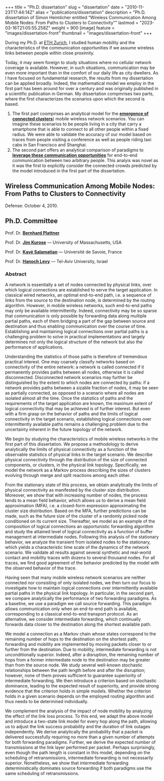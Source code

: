 +++
title = "Ph.D. dissertation"
slug = "dissertation"
date = "2010-11-23T17:44:14Z"
alias = "publications/dissertation"
description = "Ph.D. dissertation of Simon Heimlicher entitled “Wireless Communication Among Mobile Nodes: From Paths to Clusters to Connectivity”"
lastmod = "2023-03-16T21:05:55.258Z"
weight = 900
[image]
  feature = "images/dissertation-front"
  thumbnail = "images/dissertation-front"
+++



During my Ph.D. at [ETH Zurich](https://www.ethz.ch), I studied human mobility and the characteristics of the communication opportunities if we assume wireless links between people within close proximity.

Today, it may seem foreign to study situations where no cellular network coverage is available. However, in such situations, communication may be even more important than in the comfort of our daily life as city dwellers. As I have focused on fundamental research, the results from my dissertation can be applied broadly. Indeed, the mathematical model we employ in the first part has been around for over a century and was originally published in a scientific publication in German. My dissertation compmrises two parts, where the first characterizes the scenarios upon which the second is based.

1. The first part coomprises an analytical model for the [**emergence of connected clusters**](characterizing-networks/index.md)) mobile wireless network scenarios. You can imagine these scenarios to be people living in a city that carry a smartphone that is able to connect to all other people within a fixed radius. We were able to validate the accuracy of our model based on traces from people visiting a conference as well as people riding taxi cabs in San Francisco and Shanghai.
2. The second part offers an analytical comparison of paradigms to [**leverage these communication opportunities**](forwarding-paradigms/index.md) for end-to-end communication between two arbitrary people. This analyis was novel as it was the first to explicitly consider the connected crowds predicted by the model introduced in the first part of the dissertation.

## Wireless Communication Among Mobile Nodes: <br/>From Paths to Clusters to Connectivity

Defense: October 4, 2010.

## Ph.D. Committee ##

Prof. Dr. **[Bernhard Plattner](https://ee.ethz.ch/the-department/faculty/emeriti-professors/contact-details.Nzc3OTY=.TGlzdC8xODc5LC05MjU0NzU1MDE=.html)**

Prof. Dr. **[Jim Kurose](https://gaia.cs.umass.edu/personnel/kurose.html)** — University of Massachusetts, USA

Prof. Dr. **[Kavé Salamatian](https://www.univ-smb.fr/listic/en/presentation_listic/membres/enseignants-chercheurs/kave-salamatian/)** — Université de Savoie, France

Prof. Dr. **[Hanoch Levy](https://english.tau.ac.il/profile/hanoch)** — Tel-Aviv University, Israel

### Abstract

A network is essentially a set of nodes connected by physical links, over which logical connections are established to serve the target application.
In classical wired networks, an optimal end-to-end path, i.e. a sequence of links from the source to the destination node, is determined by the routing algorithm.
However, in mobile wireless networks, such end-to-end paths may only be available intermittently.
Indeed, connectivity may be so sparse that communication is only possible by forwarding data along multiple partial paths, each of them bridging a part of the gap between source and destination and thus enabling communication over the course of time.
Establishing and maintaining logical connections over partial paths is a challenging problem to solve in practical implementations and largely determines not only the logical structure of the network but also the performance of applications.
	
Understanding the statistics of those paths is therefore of tremendous practical interest.
One may coarsely classify networks based on connectivity of the entire network: a network is called connected if it permanently provides paths between all nodes, otherwise it is called disconnected.
Disconnected network scenarios may further be distinguished by the extent to which nodes are connected by paths: if a network provides paths between a sizable fraction of nodes, it may be seen as partially connected, as opposed to a scenario where all nodes are isolated almost all the time.
Once the statistics of paths and the requirements of the target application are known, the maximum extent of logical connectivity that may be achieved is of further interest.
But even with a firm grasp on the behavior of paths and the limits of logical connectivity in the target scenario, establishing logical connections over intermittently available paths remains a challenging problem due to the uncertainty inherent in the future topology of the network.

We begin by studying the characteristics of mobile wireless networks in the first part of this dissertation.
We propose a methodology to derive analytically the limits of physical connectivity as a function of the observable statistics of physical links in the target scenario.
We describe physical connectivity through the distribution of the size of connected components, or clusters, in the physical link topology.
Specifically, we model the network as a Markov process describing the sizes of clusters evolving through merge and split reactions among each other.

From the stationary state of this process, we obtain analytically the limits of physical connectivity  as manifested by the cluster size distribution. 
Moreover, we show that with increasing number of nodes, the process tends to a mean field behavior, which allows us to derive a mean field approximation (MFA), i.e. a closed-form expression approximating the cluster size distribution.
Based on the MFA, further predictions can be made, such as the future size of the cluster of a randomly picked node conditioned on its current size.
Thereafter, we model as an example of the composition of logical connections an opportunistic forwarding algorithm and study the attained level of logical connectivity as a function of buffer management at intermediate nodes.
Following this analysis of the stationary behavior, we analyze the transient from isolated nodes to the stationary, which yields a characteristic time scale of the dynamics of the network scenario.
We validate all results against several synthetic and real-world contact and mobility traces with dozens to several thousand nodes. For all traces, we find good agreement of the behavior predicted by the model with the observed behavior of the trace.

Having seen that many mobile wireless network scenarios are neither connected nor consisting of only isolated nodes, we then turn our focus to investigate how to maintain logical connections over intermittently available partial paths in the physical link topology.
In particular, in the second part, we compare analytically the performance of two forwarding paradigms.
As a baseline, we use a paradigm we call source forwarding. This paradigm allows communication only when an end-to-end path is available, corresponding to a classical end-to-end transport protocol.
As an alternative, we consider intermediate forwarding, which continually forwards data closer to the destination along the shortest available path.

We model a connection as a Markov chain whose states correspond to the remaining number of hops to the destination on the shortest path; forwarding and mobility are implemented by moving packets closer to or further from the destination.
Due to mobility, intermediate forwarding is not unconditionally superior.
Indeed, after a disruption, the remaining number of hops from a former intermediate node to the destination may be greater than from the source node.
We study several well-known stochastic relationships between the path length before and after the disruption; however, none of them proves sufficient to guarantee superiority of intermediate forwarding.
We then introduce a criterion based on stochastic dominance, leading to the expected result of superiority, and provide strong evidence that the criterion holds in simple models. Whether the criterion holds in a given scenario depends on the employed routing algorithm and thus needs to be determined individually.

We complement the analysis of the impact of node mobility by analyzing the effect of the link loss process. To this end, we adapt the above model and introduce a two-state link model for every hop along the path, allowing us to adjust the link success probability and the duration of link outages independently. We derive analytically the probability that a packet is delivered successfully requiring no more than a given number of attempts for both forwarding paradigms. Further, we derive the expected number of transmissions at the link layer performed per packet. Perhaps surprisingly, even though the path length is constant in this model, depending on the scheduling of retransmissions, intermediate forwarding is not necessarily superior. Nonetheless, we show that intermediate forwarding deterministically dominates source forwarding if both paradigms use the same scheduling of retransmissions.


